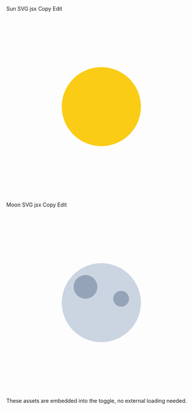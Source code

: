 Sun SVG
jsx
Copy
Edit
<svg className="w-full h-full" viewBox="0 0 24 24" fill="none" xmlns="http://www.w3.org/2000/svg">
  <circle cx="12" cy="12" r="5" fill="#facc15" />
</svg>
Moon SVG
jsx
Copy
Edit
<svg className="w-full h-full" viewBox="0 0 24 24" fill="none" xmlns="http://www.w3.org/2000/svg">
  <circle cx="12" cy="12" r="5" fill="#cbd5e1" />
  <circle cx="10" cy="10" r="1.5" fill="#94a3b8" />
  <circle cx="14.5" cy="11.5" r="1" fill="#94a3b8" />
</svg>
These assets are embedded into the toggle, no external loading needed.

